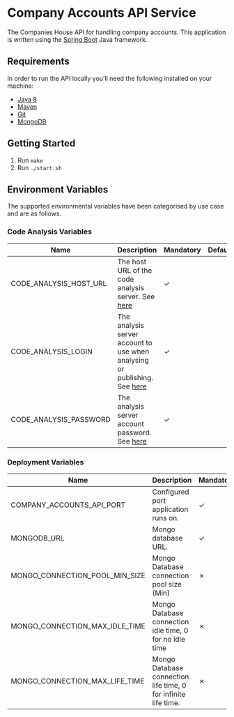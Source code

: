 # Company Accounts API Service
The Companies House API for handling company accounts. This application is written using the [Spring Boot](http://projects.spring.io/spring-boot/) Java framework.

## Requirements
In order to run the API locally you'll need the following installed on your machine:

- [Java 8](http://www.oracle.com/technetwork/java/javase/downloads/jdk8-downloads-2133151.html)
- [Maven](https://maven.apache.org/download.cgi)
- [Git](https://git-scm.com/downloads)
- [MongoDB](https://www.mongodb.com)

## Getting Started
1. Run `make`
2. Run `./start.sh`

## Environment Variables
The supported environmental variables have been categorised by use case and are as follows.

### Code Analysis Variables
Name                   | Description                                                                                                                               | Mandatory | Default | Example
---------------------- | ----------------------------------------------------------------------------------------------------------------------------------------- | --------- | ------- | ------------------
CODE_ANALYSIS_HOST_URL | The host URL of the code analysis server. See [here](https://docs.sonarqube.org/display/SONAR/Analysis+Parameters)                        | ✓         |         | http://HOST:PORT
CODE_ANALYSIS_LOGIN    | The analysis server account to use when analysing or publishing. See [here](https://docs.sonarqube.org/display/SONAR/Analysis+Parameters) | ✓         |         | login
CODE_ANALYSIS_PASSWORD | The analysis server account password. See [here](https://docs.sonarqube.org/display/SONAR/Analysis+Parameters)                            | ✓         |         | password

### Deployment Variables
Name                                   | Description                                                                                                               | Mandatory | Default | Example
-------------------------------------- | ------------------------------------------------------------------------------------------------------------------------- | --------- | ------- | ---------------------------------------                                                                                                   
COMPANY_ACCOUNTS_API_PORT              | Configured port application runs on.                                                                                      | ✓         |         | 10095                                                                                                                                                        | ✓         |         | example-bucket
MONGODB_URL                            | Mongo database URL.                                                                                                       | ✓         |         | mongodb://HOST:PORT/DATABASE                                                                                                                                                        | ✓         |         | example-bucket
MONGO_CONNECTION_POOL_MIN_SIZE         | Mongo Database connection pool size (Min)                                                                                 | ✗         | 0       | 1
MONGO_CONNECTION_MAX_IDLE_TIME         | Mongo Database connection idle time, 0 for no idle time                                                                   | ✗         | 0       | 0
MONGO_CONNECTION_MAX_LIFE_TIME         | Mongo Database connection life time, 0 for infinite life time.                                                            | ✗         | 0       | 0
